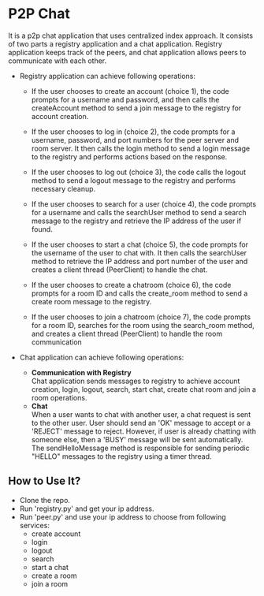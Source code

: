# P2P Chat
It is a p2p chat application that uses centralized index approach. It consists of two parts a registry application and a chat application. Registry application keeps track of the peers, and chat application allows peers to communicate with each other.
* Registry application can achieve following operations:
  
    * If the user chooses to create an account (choice 1), the code prompts for a username and password, and then calls the createAccount method to send a join message to the registry for account creation.

    * If the user chooses to log in (choice 2), the code prompts for a username, password, and port numbers for the peer server and room server. It then calls the login method to send a login message to the registry and performs actions based on the response.
      
    * If the user chooses to log out (choice 3), the code calls the logout method to send a logout message to the registry and performs necessary cleanup.
      
    * If the user chooses to search for a user (choice 4), the code prompts for a username and calls the searchUser method to send a search message to the registry and retrieve the IP address of the user if found.
      
    * If the user chooses to start a chat (choice 5), the code prompts for the username of the user to chat with. It then calls the searchUser method to retrieve the IP address and port number of the user and creates a client thread (PeerClient) to handle the chat.
      
    * If the user chooses to create a chatroom (choice 6), the code prompts for a room ID and calls the create_room method to send a create room message to the registry.
  
    * If the user chooses to join a chatroom (choice 7), the code prompts for a room ID, searches for the room using the search_room method, and creates a client thread (PeerClient) to handle the room communication

* Chat application can achieve following operations:
    * **Communication with Registry**<br/>
    Chat application sends messages to registry to achieve account creation, login, logout, search, start chat, create chat room and join a room operations.
    * **Chat**<br/>
    When a user wants to chat with another user, a chat request is sent to the other user. User should send an 'OK' message to accept or a 'REJECT' message to reject. However, if user is already chatting with someone else, then a 'BUSY' message will be sent automatically.
The sendHelloMessage method is responsible for sending periodic "HELLO" messages to the registry using a timer thread.

## How to Use It?
* Clone the repo.
* Run 'registry.py' and get your ip address.
* Run 'peer.py' and use your ip address to choose from following services:
     * create account
     * login
     * logout
     * search
     * start a chat
     * create a room
     * join a room
